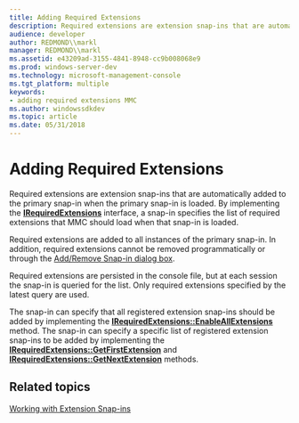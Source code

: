 ```yaml
---
title: Adding Required Extensions
description: Required extensions are extension snap-ins that are automatically added to the primary snap-in when the primary snap-in is loaded.
audience: developer
author: REDMOND\\markl
manager: REDMOND\\markl
ms.assetid: e43209ad-3155-4841-8948-cc9b008068e9
ms.prod: windows-server-dev
ms.technology: microsoft-management-console
ms.tgt_platform: multiple
keywords:
- adding required extensions MMC
ms.author: windowssdkdev
ms.topic: article
ms.date: 05/31/2018
---
```


# Adding Required Extensions

Required extensions are extension snap-ins that are automatically added to the primary snap-in when the primary snap-in is loaded. By implementing the [**IRequiredExtensions**](/windows/desktop/api/Mmc/nn-mmc-irequiredextensions) interface, a snap-in specifies the list of required extensions that MMC should load when that snap-in is loaded.

Required extensions are added to all instances of the primary snap-in. In addition, required extensions cannot be removed programmatically or through the [Add/Remove Snap-in dialog box](add-remove-snap-in-dialog-box.md).

Required extensions are persisted in the console file, but at each session the snap-in is queried for the list. Only required extensions specified by the latest query are used.

The snap-in can specify that all registered extension snap-ins should be added by implementing the [**IRequiredExtensions::EnableAllExtensions**](/windows/desktop/api/Mmc/nf-mmc-irequiredextensions-enableallextensions) method. The snap-in can specify a specific list of registered extension snap-ins to be added by implementing the [**IRequiredExtensions::GetFirstExtension**](/windows/desktop/api/Mmc/nf-mmc-irequiredextensions-getfirstextension) and [**IRequiredExtensions::GetNextExtension**](/windows/desktop/api/Mmc/nf-mmc-irequiredextensions-getnextextension) methods.

## Related topics

<dl> <dt>

[Working with Extension Snap-ins](working-with-extension-snap-ins.md)
</dt> </dl>

 

 




